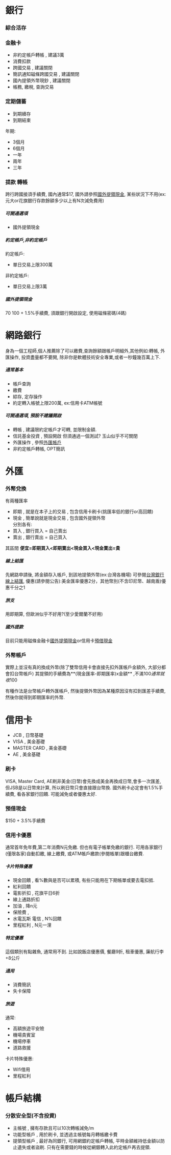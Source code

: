 # 銀行

### 綜合活存


### 金融卡
- 非約定帳戶轉帳 , 建議3萬
- 消費扣款 
- 跨國交易 , 建議關閉 
- 簡訊通知磁條跨國交易 , 建議關閉
- 國內提領外幣現鈔 , 建議關閉
- 帳務, 繳稅, 查詢交易 








### 定期儲蓄
- 到期續存
- 到期結束

年期:
- 3個月
- 6個月
- 一年
- 兩年
- 三年



### 提款 轉帳
跨行跨國接須手續費, 國內通常$17, 國外請參照[國外提領現金](#國外提領現金), 某些狀況下不用(ex: 元大or花旗銀行存款餘額多少以上有N次減免費用)

##### 可開通選項
- 國外提領現金 


##### 約定帳戶,非約定帳戶
約定帳戶:  
- 單日交易上限300萬

非約定帳戶:  
- 單日交易上限3萬



##### 國外提領現金
$70~$100 + 1.5%手續費, 須跟銀行開啟設定, 使用磁條密碼(4碼)



# 網路銀行
身為一個工程師,個人推薦除了可以繳費,查詢餘額跟帳戶明細外,其他例如:轉帳, 外匯操作, 投資盡量都不要開, 除非你是軟體技術安全專業,或者一秒鐘幾百萬上下.

##### 通常基本
- 帳戶查詢
- 繳費
- 綜存, 定存操作
- 約定轉入帳號上限200萬, ex:信用卡ATM帳號

##### 可開通選項, 預設不建議開啟
- 轉帳 , 建議限約定帳戶才可轉, 並限制金額.
- 信託基金投資 , 預設開啟 但須通過一個測試? 玉山似乎不可關閉
- 外匯操作 , 參照[外匯帳戶](#外匯帳戶) 
- 非約定帳戶轉帳, OPT簡訊





# 外匯


### 外幣兌換
有兩種匯率  
- 即期 , 就是在本子上的交易 , 包含信用卡刷卡(挑匯率低的銀行or高回饋)
- 現金 , 簡單說就是現金交易 , 包含國外提領外幣  
分別各有: 
- 買入 , 銀行買入 = 自己賣出
- 賣出 , 銀行賣出 = 自己買入

其區間  **便宜=即期買入<即期賣出<現金買入<現金賣出=貴**

##### 線上結匯
先網路申請後, 將金額存入帳戶, 到該地提領外幣(ex:台灣各機場) 可參閱[台灣銀行線上結匯](https://fctc.bot.com.tw/), 優惠(請參閱公告):美金匯率優惠2分，其他幣別(不含印尼幣、越南盾)優惠千分之1

##### 旅支
用即期算, 但歐洲似乎不好用?(至少愛爾蘭不好用)

##### 國外提款
目前只能用磁條金融卡[國外提領現金](#國外提領現金)or信用卡[預借現金](#預借現金)


### 外幣帳戶
實際上並沒有真的換成外幣(除了雙幣信用卡會直接先扣外匯帳戶金額外, 大部分都會扣台幣帳戶)
其提領的手續費為**(現金匯率-即期匯率)x金額** ,不滿$100通常就收$100

有種作法是台幣帳戶轉外匯帳戶, 然後提領外幣因為某種原因沒有扣到匯差手續費, 然後你就得到即期匯率的外幣.








# 信用卡
- JCB , 日幣基礎
- VISA , 美金基礎
- MASTER CARD , 美金基礎
- AE , 美金基礎


### 刷卡
VISA, Master Card, AE刷非美金(日幣)會先換成美金再換成日幣,會多一次匯差, 但JSB是以日幣來計算, 所以刷日幣只會直接跟台幣換. 
國外刷卡必定會有1.5%手續費, 看各家銀行回饋. 可能減免或者優惠太好.


### 預借現金
$150 + 3.5%手續費


### 信用卡優惠
通常首年免年費,第二年消費N元免繳. 但也有電子帳單免繳的銀行. 可用各家銀行(僅限各家)自動扣繳, 線上繳費, 或ATM帳戶繳款(參閱帳單)跟櫃台繳費.

##### 卡片特殊優惠
- 現金回饋 , 看%數與是否可以累積, 有些只能用在下期帳單或要去電扣抵.
- 紅利回饋 
- 電影折扣 , 花旗平日6折
- 線上通路折扣 
- 加油 , 降n元 
- 保險費 , 
- 水電瓦斯 電信 , N%回饋
- 里程紅利 , N元一浬


##### 特定優惠
這個類別有點雜魚, 通常用不到. 比如說飯店優惠價, 餐廳9折, 租車優惠, 廉航行李+8公斤

##### 通用
- 消費簡訊
- 失卡保障

##### 旅遊
通常:
- 高額旅遊平安險 
- 機場貴賓室
- 機場停車
- 道路救援

卡片特殊優惠:
- Wifi借用
- 里程紅利
 















# 帳戶結構

### 分散安全型(不含投資)
- 主帳號 , 擁有存款且可以10次轉帳減免/m
- 功能型帳戶 , 用於刷卡, 並透過主帳號每月轉帳繳卡費
- 提領型帳戶 , 最好為同銀行, 可用網銀約定帳戶轉帳, 平時金額維持低金額以防止遺失或者盜刷. 只有在需要錢的時候從網銀轉入此約定帳戶再去提領.
